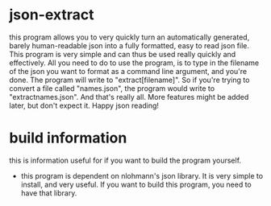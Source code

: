 # json-extract
this program allows you to very quickly turn an automatically generated, barely human-readable json into a fully formatted, easy to read json file.
This program is very simple and can thus be used really quickly and effectively. All you need to do to use the program, is to type in the filename of the json you want to format as a command line argument, and you're done.
The program will write to "extract[filename]". So if you're trying to convert a file called "names.json", the program would write to "extractnames.json". And that's really all. More features might be added later, but don't expect it. Happy json reading!

# build information

this is information useful for if you want to build the program yourself.

- this program is dependent on nlohmann's json library. It is very simple to install, and very useful. If you want to build this program, you need to have that library.